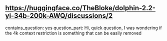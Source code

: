 ## https://huggingface.co/TheBloke/dolphin-2.2-yi-34b-200k-AWQ/discussions/2

contains_question: yes
question_part: Hi, quick question, I was wondering if the 4k context restriction is something that can be easily removed